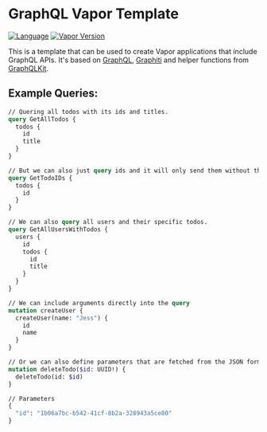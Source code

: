 # GraphQL Vapor Template
[![Language](https://img.shields.io/badge/Swift-5.1-brightgreen.svg)](http://swift.org)
[![Vapor Version](https://img.shields.io/badge/Vapor-4-F6CBCA.svg)](http://vapor.codes)

This is a template that can be used to create Vapor applications that include GraphQL APIs. It's based on [GraphQL](https://github.com/GraphQLSwift/GraphQL), [Graphiti](https://github.com/GraphQLSwift/Graphiti) and helper functions from [GraphQLKit](https://github.com/alexsteinerde/graphql-kit).

## Example Queries:
```graphql
// Quering all todos with its ids and titles.
query GetAllTodos {
  todos {
    id
    title
  }
}

// But we can also just query ids and it will only send them without the title data.
query GetTodoIDs {
  todos {
    id
  }
}

// We can also query all users and their specific todos.
query GetAllUsersWithTodos {
  users {
    id
    todos {
      id
      title
    }
  }
}

// We can include arguments directly into the query
mutation createUser {
  createUser(name: "Jess") {
    id
    name
  }
}

// Or we can also define parameters that are fetched from the JSON formatted parameters field below.
mutation deleteTodo($id: UUID!) {
  deleteTodo(id: $id)
}

// Parameters
{
  "id": "1b06a7bc-b542-41cf-8b2a-328943a5ce80"
}
```
